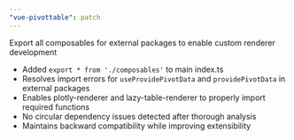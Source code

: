 ```yaml
---
"vue-pivottable": patch
---
```


Export all composables for external packages to enable custom renderer development

- Added `export * from './composables'` to main index.ts
- Resolves import errors for `useProvidePivotData` and `providePivotData` in external packages
- Enables plotly-renderer and lazy-table-renderer to properly import required functions
- No circular dependency issues detected after thorough analysis
- Maintains backward compatibility while improving extensibility